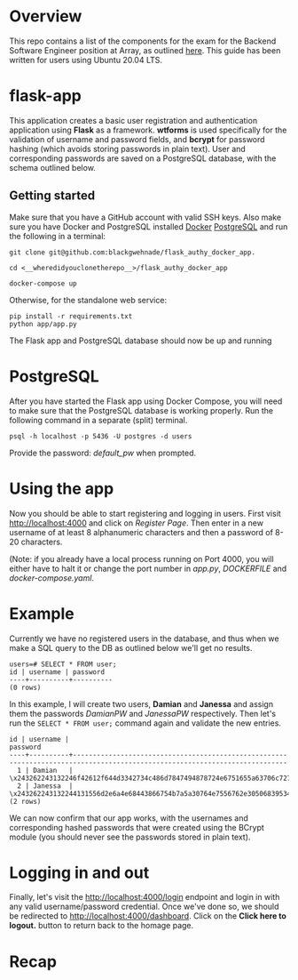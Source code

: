 # Overview

This repo contains a list of the components for the exam for the Backend Software Engineer position at Array, as outlined [here](https://gitlab.com/array.com/tests-backend). This guide has been written for users using Ubuntu 20.04 LTS.


# flask-app

This application creates a basic user registration and authentication application using **Flask** as a framework. **wtforms** is used specifically for the validation of username and password fields, and **bcrypt** for password hashing (which avoids storing passwords in plain text). User and corresponding passwords are saved on a PostgreSQL database, with the schema outlined below.


## Getting started

Make sure that you have a GitHub account with valid SSH keys. Also make sure you have Docker and PostgreSQL installed [Docker](https://docs.docker.com/engine/installation/) [PostgreSQL](https://www.postgresql.org/download/) and run the following in a terminal:

```shell
git clone git@github.com:blackgwehnade/flask_authy_docker_app.

cd <__wheredidyouclonetherepo__>/flask_authy_docker_app

docker-compose up
```

Otherwise, for the standalone web service:

```shell
pip install -r requirements.txt
python app/app.py
```

The Flask app and PostgreSQL database should now be up and running


# PostgreSQL

After you have started the Flask app using Docker Compose, you will need to make sure that the PostgreSQL database is working properly. Run the following command in a separate (split) terminal.

```shell
psql -h localhost -p 5436 -U postgres -d users
```

Provide the password: *default_pw* when prompted.

# Using the app

Now you should be able to start registering and logging in users.
First visit [http://localhost:4000](http://localhost:4000) and click on *Register Page*. Then enter in a new username of at least 8 alphanumeric characters and then a password of 8-20 characters.

(Note: if you already have a local process running on Port 4000, you will either have to halt it or change the port number in *app.py*, *DOCKERFILE* and *docker-compose.yaml*.

# Example

Currently we have no registered users in the database, and thus when we make a SQL query to the DB as outlined below we'll get no results. 

```shell
users=# SELECT * FROM user;
id | username | password 
----+----------+----------
(0 rows)
```

In this example, I will create two users, **Damian** and **Janessa** and assign them the passwords *DamianPW* and *JanessaPW* respectively. Then let's run the ```SELECT * FROM user;``` command again and validate the new entries.

```shell
id | username |                                                          password                                                          
----+----------+----------------------------------------------------------------------------------------------------------------------------
  1 | Damian   | \x243262243132246f42612f644d3342734c486d7847494878724e6751655a63706c72767766714f586f62483254766258516a2f3035454a6657334671
  2 | Janessa  | \x243262243132244131556d2e6a4e68443866754b7a5a30764e7556762e3050683953433656735173694d74336a54516777755a7665486e4539657a53
(2 rows)
```
We can now confirm that our app works, with the usernames and corresponding hashed passwords that were created using the BCrypt module (you should never see the passwords stored in plain text).

# Logging in and out

Finally, let's visit the [http://localhost:4000/login](http://localhost:4000/login) endpoint and login in with any valid username/password credential. Once we've done so, we should be redirected to [http://localhost:4000/dashboard](http://localhost:4000/dashboard). Click on the **Click here to logout.** button to return back to the homage page.

# Recap

